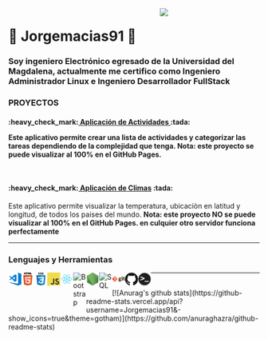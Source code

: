
<img align='right' src='https://user-images.githubusercontent.com/5713670/87202985-820dcb80-c2b6-11ea-9f56-7ec461c497c3.gif' width='200'>

# 👋 Jorgemacias91 👋

<h3>
Soy ingeniero Electrónico egresado de la Universidad del Magdalena, actualmente me certifico como Ingeniero Administrador Linux e Ingeniero Desarrollador FullStack 
</h3>

<h3><strong>PROYECTOS</strong></h3>

<h4>:heavy_check_mark:<a href="https://jorgemacias91.github.io/Notas_App/" target="_blank"> Aplicación de Actividades </a> :tada:</4>
<p>Este aplicativo permite crear una lista de actividades y categorizar las tareas dependiendo de la complejidad que tenga. <strong>Nota: este proyecto se puede visualizar al 100% en el GitHub Pages.</strong></p>

<br/>

<h4>:heavy_check_mark:<a href="https://jorgemacias91.github.io/climas_app" target="_blank"> Aplicación de Climas</a> :tada:</h4>
<p>Este aplicativo permite visualizar la temperatura, ubicaciòn en latitud y longitud, de todos los paises del mundo. <strong>Nota: este proyecto NO se puede visualizar al 100% en el GitHub Pages. en culquier otro servidor funciona perfectamente</strong></p>

-------------------------------------------------------------------------------------------------------------------------------
<h3>Lenguajes y Herramientas</h3>

<img align="left" alt="Visual Studio Code" width="26px" src="https://raw.githubusercontent.com/github/explore/80688e429a7d4ef2fca1e82350fe8e3517d3494d/topics/visual-studio-code/visual-studio-code.png" />

<img align="left" alt="HTML5" width="26px" src="https://raw.githubusercontent.com/github/explore/80688e429a7d4ef2fca1e82350fe8e3517d3494d/topics/html/html.png" />

<img align="left" alt="CSS3" width="26px" 
src="https://raw.githubusercontent.com/github/explore/80688e429a7d4ef2fca1e82350fe8e3517d3494d/topics/css/css.png" />

<img align="left" alt="JavaScript" width="26px" src="https://raw.githubusercontent.com/github/explore/80688e429a7d4ef2fca1e82350fe8e3517d3494d/topics/javascript/javascript.png" />

<img align="left" alt="React" width="26px" src="https://raw.githubusercontent.com/github/explore/80688e429a7d4ef2fca1e82350fe8e3517d3494d/topics/react/react.png" />

<img align="left" alt="Bootstrap" width="26px" src="https://seocom.agency/wp-content/uploads/2019/02/bootstrap-stack.png" />

<img align="left" alt="Node.js" width="26px" src="https://raw.githubusercontent.com/github/explore/80688e429a7d4ef2fca1e82350fe8e3517d3494d/topics/nodejs/nodejs.png" />

<img align="left" alt="SQL" width="26px" 
src="https://w7.pngwing.com/pngs/105/17/png-transparent-microsoft-azure-sql-database-microsoft-sql-server-cloud-computing-blue-text-logo.png" />

<img align="left" alt="Git" width="26px" 
src="https://raw.githubusercontent.com/github/explore/80688e429a7d4ef2fca1e82350fe8e3517d3494d/topics/git/git.png" />

<img align="left" alt="GitHub" width="26px" src="https://raw.githubusercontent.com/github/explore/78df643247d429f6cc873026c0622819ad797942/topics/github/github.png" />

<img align="left" alt="Terminal" width="26px" src="https://raw.githubusercontent.com/github/explore/80688e429a7d4ef2fca1e82350fe8e3517d3494d/topics/terminal/terminal.png" />

-------------------------------------------------------------------------------------------------------------------------
<br/>
[![Anurag's github stats](https://github-readme-stats.vercel.app/api?username=Jorgemacias91&-show_icons=true&theme=gotham)](https://github.com/anuraghazra/github-readme-stats)


<!--
**Jorgemacias91/jorgemacias91** is a ✨ _special_ ✨ repository because its `README.md` (this file) appears on your GitHub profile.

Here are some ideas to get you started:

- 🔭 I’m currently working on ...
- 🌱 I’m currently learning ...
- 👯 I’m looking to collaborate on ...
- 🤔 I’m looking for help with ...
- 💬 Ask me about ...
- 📫 How to reach me: ...
- 😄 Pronouns: ...
- ⚡ Fun fact: ...
[<img src='https://cdn.jsdelivr.net/npm/simple-icons@3.0.1/icons/linkedin.svg' alt='linkedin' height='40'>](https://www.linkedin.com/in/https://www.linkedin.com/in/jorge-leonardo-macias-vesga-5aa8a311b//)  
-->





